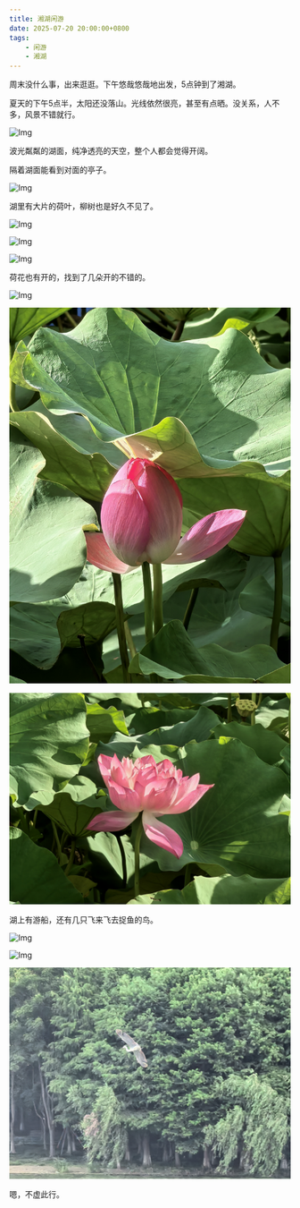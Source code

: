 ```yaml
---
title: 湘湖闲游
date: 2025-07-20 20:00:00+0800
tags:
    - 闲游
    - 湘湖
---
```


周末没什么事，出来逛逛。下午悠哉悠哉地出发，5点钟到了湘湖。

夏天的下午5点半，太阳还没落山。光线依然很亮，甚至有点晒。没关系，人不多，风景不错就行。

![Img](./IMG_20250720_170236.jpg)

波光粼粼的湖面，纯净透亮的天空，整个人都会觉得开阔。

隔着湖面能看到对面的亭子。

![Img](./IMG_20250720_170730.jpg)

湖里有大片的荷叶，柳树也是好久不见了。

![Img](./IMG_20250720_170709.jpg)

![Img](./IMG_20250720_171146.jpg)

![Img](./IMG_20250720_171904.jpg)

荷花也有开的，找到了几朵开的不错的。

![Img](./IMG_20250720_171605.jpg)

![Img](./IMG_20250720_171544.jpg)

![Img](./IMG_20250720_172059.jpg)

湖上有游船，还有几只飞来飞去捉鱼的鸟。

![Img](./IMG_20250720_172420.jpg)

![Img](./IMG_20250720_172900.jpg)

![Img](./IMG_20250720_172915.jpg)

嗯，不虚此行。








